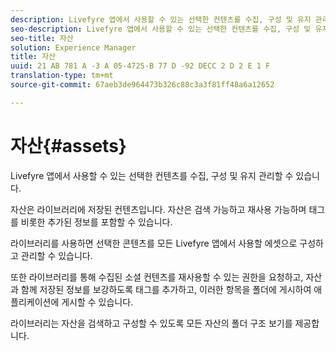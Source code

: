```yaml
---
description: Livefyre 앱에서 사용할 수 있는 선택한 컨텐츠를 수집, 구성 및 유지 관리할 수 있습니다.
seo-description: Livefyre 앱에서 사용할 수 있는 선택한 컨텐츠를 수집, 구성 및 유지 관리할 수 있습니다.
seo-title: 자산
solution: Experience Manager
title: 자산
uuid: 21 AB 781 A -3 A 05-4725-B 77 D -92 DECC 2 D 2 E 1 F
translation-type: tm+mt
source-git-commit: 67aeb3de964473b326c88c3a3f81ff48a6a12652

---
```



# 자산{#assets}

Livefyre 앱에서 사용할 수 있는 선택한 컨텐츠를 수집, 구성 및 유지 관리할 수 있습니다.

자산은 라이브러리에 저장된 컨텐츠입니다. 자산은 검색 가능하고 재사용 가능하며 태그를 비롯한 추가된 정보를 포함할 수 있습니다.

라이브러리를 사용하면 선택한 콘텐츠를 모든 Livefyre 앱에서 사용할 에셋으로 구성하고 관리할 수 있습니다.

또한 라이브러리를 통해 수집된 소셜 컨텐츠를 재사용할 수 있는 권한을 요청하고, 자산과 함께 저장된 정보를 보강하도록 태그를 추가하고, 이러한 항목을 폴더에 게시하여 애플리케이션에 게시할 수 있습니다.

라이브러리는 자산을 검색하고 구성할 수 있도록 모든 자산의 폴더 구조 보기를 제공합니다.
